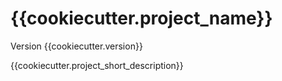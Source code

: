 # {{cookiecutter.project_name}}

Version {{cookiecutter.version}}

{{cookiecutter.project_short_description}}
